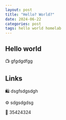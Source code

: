 ```yaml
---
layout: post
title: "Hello? World?"
date: 2024-06-22
categories: post
tags: hello world homelab
---
```


## Hello world

📺 gfgdgdfgg

## Links

🛍️ dsgfsdgsdgh

⚙️ sdgsdgdsg

🚀 35424324
